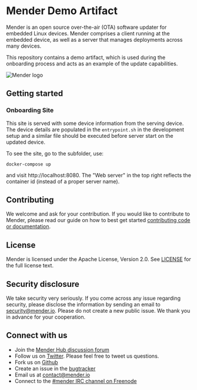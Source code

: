 Mender Demo Artifact
=============================================

Mender is an open source over-the-air (OTA) software updater for embedded Linux
devices. Mender comprises a client running at the embedded device, as well as
a server that manages deployments across many devices.

This repository contains a demo artifact, which is used during the onboarding process
and acts as an example of the update capabilities.

![Mender logo](https://mender.io/user/pages/resources/06.digital-assets/mender.io.png)

## Getting started


### Onboarding Site
 
This site is served with some device information from the serving device. The device details are populated in the `entrypoint.sh` in the development setup and a similar file should be executed before server start on the updated device.

To see the site, go to the subfolder, use:

```
docker-compose up
```

and visit http://localhost:8080. The "Web server" in the top right reflects the container id (instead of a proper server name).

## Contributing

We welcome and ask for your contribution. If you would like to contribute to Mender, please read our guide on how to best get started [contributing code or
documentation](https://github.com/mendersoftware/mender/blob/master/CONTRIBUTING.md).

## License

Mender is licensed under the Apache License, Version 2.0. See
[LICENSE](https://github.com/mendersoftware/mender/blob/master/LICENSE) for the
full license text.

## Security disclosure

We take security very seriously. If you come across any issue regarding
security, please disclose the information by sending an email to
[security@mender.io](security@mender.io). Please do not create a new public
issue. We thank you in advance for your cooperation.

## Connect with us

* Join the [Mender Hub discussion forum](https://hub.mender.io)
* Follow us on [Twitter](https://twitter.com/mender_io). Please
  feel free to tweet us questions.
* Fork us on [Github](https://github.com/mendersoftware)
* Create an issue in the [bugtracker](https://tracker.mender.io/projects/MEN)
* Email us at [contact@mender.io](mailto:contact@mender.io)
* Connect to the [#mender IRC channel on Freenode](http://webchat.freenode.net/?channels=mender)
